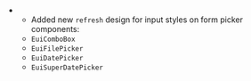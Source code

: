 - - Added new `refresh` design for input styles on form picker components:
  - `EuiComboBox`
  - `EuiFilePicker`
  - `EuiDatePicker`
  - `EuiSuperDatePicker`

